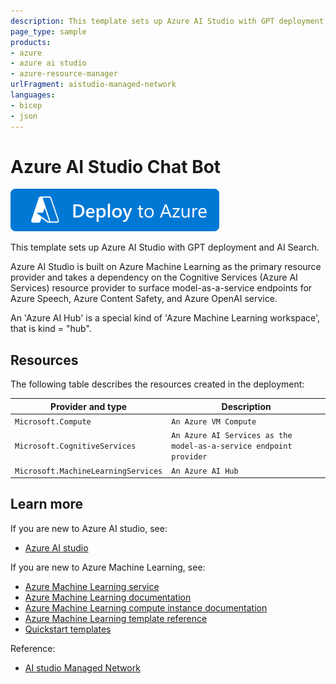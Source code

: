 ```yaml
---
description: This template sets up Azure AI Studio with GPT deployment and AI Search.
page_type: sample
products:
- azure
- azure ai studio
- azure-resource-manager
urlFragment: aistudio-managed-network
languages:
- bicep
- json
---
```

# Azure AI Studio Chat Bot

[![Deploy to Azure](https://raw.githubusercontent.com/Azure/azure-quickstart-templates/master/1-CONTRIBUTION-GUIDE/images/deploytoazure.svg?sanitize=true)](https://portal.azure.com/#create/Microsoft.Template/uri/https%3A%2F%2Fraw.githubusercontent.com%2Fctava-msft%2Faistudio-managed-network%2Fmain%2Fazuredeploy.json)

This template sets up Azure AI Studio with GPT deployment and AI Search.

Azure AI Studio is built on Azure Machine Learning as the primary resource provider and takes a dependency on the Cognitive Services (Azure AI Services) resource provider to surface model-as-a-service endpoints for Azure Speech, Azure Content Safety, and Azure OpenAI service.

An 'Azure AI Hub' is a special kind of 'Azure Machine Learning workspace', that is kind = "hub".

## Resources

The following table describes the resources created in the deployment:

| Provider and type | Description |
| - | - |
| `Microsoft.Compute` | `An Azure VM Compute` |
| `Microsoft.CognitiveServices` | `An Azure AI Services as the model-as-a-service endpoint provider` |
| `Microsoft.MachineLearningServices` | `An Azure AI Hub` |


## Learn more

If you are new to Azure AI studio, see:

- [Azure AI studio](https://aka.ms/aistudio/docs)

If you are new to Azure Machine Learning, see:

- [Azure Machine Learning service](https://azure.microsoft.com/services/machine-learning-service/)
- [Azure Machine Learning documentation](https://docs.microsoft.com/azure/machine-learning/)
- [Azure Machine Learning compute instance documentation](https://docs.microsoft.com/azure/machine-learning/concept-compute-instance)
- [Azure Machine Learning template reference](https://docs.microsoft.com/azure/templates/microsoft.machinelearningservices/allversions)
- [Quickstart templates](https://azure.microsoft.com/resources/templates/)

Reference:

- [AI studio Managed Network](https://learn.microsoft.com/en-us/azure/ai-studio/how-to/configure-managed-network?tabs=portal)